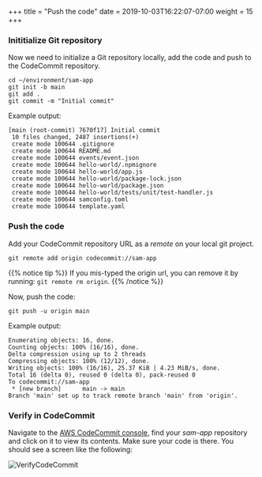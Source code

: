 +++
title = "Push the code"
date = 2019-10-03T16:22:07-07:00
weight = 15
+++

### Inititialize Git repository

Now we need to initialize a Git repository locally, add the code and push to the CodeCommit repository.

```
cd ~/environment/sam-app
git init -b main
git add .
git commit -m "Initial commit"
```

Example output:

```text
[main (root-commit) 7670f17] Initial commit
 10 files changed, 2487 insertions(+)
 create mode 100644 .gitignore
 create mode 100644 README.md
 create mode 100644 events/event.json
 create mode 100644 hello-world/.npmignore
 create mode 100644 hello-world/app.js
 create mode 100644 hello-world/package-lock.json
 create mode 100644 hello-world/package.json
 create mode 100644 hello-world/tests/unit/test-handler.js
 create mode 100644 samconfig.toml
 create mode 100644 template.yaml
```

### Push the code

Add your CodeCommit repository URL as a _remote_ on your local git project.

```
git remote add origin codecommit://sam-app
```

{{% notice tip %}}
If you mis-typed the origin url, you can remove it by running: `git remote rm origin`.
{{% /notice %}}

Now, push the code:

```
git push -u origin main
```

Example output:

```text
Enumerating objects: 16, done.
Counting objects: 100% (16/16), done.
Delta compression using up to 2 threads
Compressing objects: 100% (12/12), done.
Writing objects: 100% (16/16), 25.37 KiB | 4.23 MiB/s, done.
Total 16 (delta 0), reused 0 (delta 0), pack-reused 0
To codecommit://sam-app
 * [new branch]      main -> main
Branch 'main' set up to track remote branch 'main' from 'origin'.
```

### Verify in CodeCommit

Navigate to the [AWS CodeCommit console](https://console.aws.amazon.com/codesuite/codecommit/home), find your _sam-app_ repository and click on it to view its contents. Make sure your code is there. You should see a screen like the following:

![VerifyCodeCommit](/images/screenshot-verify-codecommit.png)
